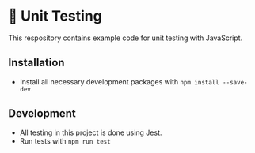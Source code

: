 # 🔬 Unit Testing

This respository contains example code for unit testing with JavaScript.

## Installation

- Install all necessary development packages with `npm install --save-dev`

## Development

- All testing in this project is done using [Jest](https://jestjs.io/).
- Run tests with `npm run test`
